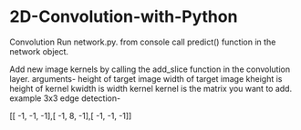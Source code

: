 # 2D-Convolution-with-Python
Convolution
Run network.py.
from console call predict() function in the network object.

Add new image kernels by calling the add_slice function in the convolution layer.
arguments-
height of target image
width of target image
kheight is height of kernel
kwidth is width kernel
kernel is the matrix you want to add.
example 3x3 edge detection-

[[ -1, -1, -1],[ -1, 8, -1],[ -1, -1, -1]]

